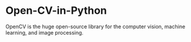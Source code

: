 # Open-CV-in-Python
OpenCV is the huge open-source library for the computer vision, machine learning, and image processing.
